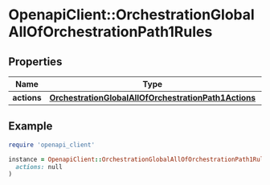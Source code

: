 # OpenapiClient::OrchestrationGlobalAllOfOrchestrationPath1Rules

## Properties

| Name | Type | Description | Notes |
| ---- | ---- | ----------- | ----- |
| **actions** | [**OrchestrationGlobalAllOfOrchestrationPath1Actions**](OrchestrationGlobalAllOfOrchestrationPath1Actions.md) |  | [optional] |

## Example

```ruby
require 'openapi_client'

instance = OpenapiClient::OrchestrationGlobalAllOfOrchestrationPath1Rules.new(
  actions: null
)
```

